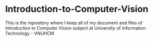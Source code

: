 # Introduction-to-Computer-Vision
This is the repository where I keep all of my document and files of Introduction to Computer Vision subject at University of Information Technology - VNUHCM
